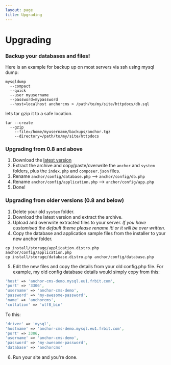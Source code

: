 ```yaml
---
layout: page
title: Upgrading
---
```


# Upgrading

### Backup your databases and files!

Here is an example for backup up on most servers via ssh using mysql dump:

```
mysqldump
  --compact
  --quick
  --user myusername
  --password=mypassword
  --host=localhost anchorcms > /path/to/my/site/httpdocs/db.sql
```

lets tar gzip it to a safe location.

```
tar --create
  --gzip
	--file=/home/myusername/backups/anchor.tgz
	--directory=/path/to/my/site/httpdocs
```

### Upgrading from 0.8 and above

1.	Download the [latest version](//anchorcms.com/download)
2.	Extract the archive and copy/paste/overwrite the `anchor` and `system`
	folders, plus the `index.php` and `composer.json` files.
3.	Rename `anchor/config/database.php` --> `anchor/config/db.php`
4.	Rename `anchor/config/application.php` --> `anchor/config/app.php`
5.	Done!

### Upgrading from older versions (0.8 and below)

1.	Delete your old `system` folder.
2.	Download the latest version and extract the archive.
3.	Upload and overwrite extracted files to your server.
	*If you have customised the default theme please rename it! or it will be over written.*
4.	Copy the database and application sample files from the installer to your new anchor folder.

```
cp install/storage/application.distro.php anchor/config/application.php
cp install/storage/database.distro.php anchor/config/database.php
```

5.	Edit the new files and copy the details from your old config.php file.
  For example, my old config database details would simply copy from this:

``` php
'host' => 'anchor-cms-demo.mysql.eu1.frbit.com',
'port' => '3306',
'username' => 'anchor-cms-demo',
'password' => 'my-awesome-password',
'name' => 'anchorcms',
'collation' => 'utf8_bin'
```

  To this:

``` php
'driver' => 'mysql',
'hostname' => 'anchor-cms-demo.mysql.eu1.frbit.com',
'port' => 3306,
'username' => 'anchor-cms-demo',
'password' => 'my-awesome-password',
'database' => 'anchorcms'
```

6.	Run your site and you're done.
